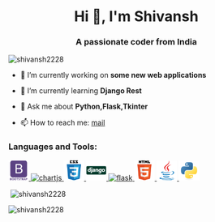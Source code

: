 

<h1 align="center">Hi 👋, I'm Shivansh</h1>
<h3 align="center">A passionate coder from India</h3>

<p align="left"> <img src="https://komarev.com/ghpvc/?username=shivansh2228&label=Profile%20views&color=0e75b6&style=flat" alt="shivansh2228" /> </p>

- 🔭 I’m currently working on **some new web applications**

- 🌱 I’m currently learning **Django Rest**

- 💬 Ask me about **Python,Flask,Tkinter**

- 📫 How to reach me: <a href="mailto:shivanshsinghein@gmail.com">mail </a>


<h3 align="left">Languages and Tools:</h3>
<p align="left"> <a href="https://getbootstrap.com" target="_blank"> <img src="https://raw.githubusercontent.com/devicons/devicon/master/icons/bootstrap/bootstrap-plain-wordmark.svg" alt="bootstrap" width="40" height="40"/> </a> <a href="https://www.chartjs.org" target="_blank"> <img src="https://www.chartjs.org/media/logo-title.svg" alt="chartjs" width="40" height="40"/> </a> <a href="https://www.w3schools.com/css/" target="_blank"> <img src="https://raw.githubusercontent.com/devicons/devicon/master/icons/css3/css3-original-wordmark.svg" alt="css3" width="40" height="40"/> </a> <a href="https://www.djangoproject.com/" target="_blank"> <img src="https://raw.githubusercontent.com/devicons/devicon/master/icons/django/django-original.svg" alt="django" width="40" height="40"/> </a> <a href="https://flask.palletsprojects.com/" target="_blank"> <img src="https://www.vectorlogo.zone/logos/pocoo_flask/pocoo_flask-icon.svg" alt="flask" width="40" height="40"/> </a> <a href="https://www.w3.org/html/" target="_blank"> <img src="https://raw.githubusercontent.com/devicons/devicon/master/icons/html5/html5-original-wordmark.svg" alt="html5" width="40" height="40"/> </a> <a href="https://www.java.com" target="_blank"> <img src="https://raw.githubusercontent.com/devicons/devicon/master/icons/java/java-original.svg" alt="java" width="40" height="40"/> </a> <a href="https://www.python.org" target="_blank"> <img src="https://raw.githubusercontent.com/devicons/devicon/master/icons/python/python-original.svg" alt="python" width="40" height="40"/> </a> </p>

<p>&nbsp;<img align="center" src="https://github-readme-stats.vercel.app/api?username=shivansh2228&show_icons=true&locale=en" alt="shivansh2228" /></p><p><img align="left" src="https://github-readme-stats.vercel.app/api/top-langs?username=shivansh2228&show_icons=true&locale=en&layout=compact" alt="shivansh2228" /></p> 


